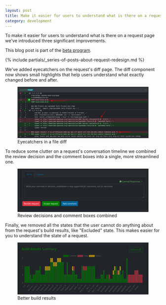 ```yaml
---
layout: post
title: Make it easier for users to understand what is there on a request
category: development
---
```

To make it easier for users to understand what is there on a request page we've introduced three significant improvements.

This blog post is part of the [beta program](/2018/10/04/the-beta-program/).

{% include partials/_series-of-posts-about-request-redesign.md %}

We've added eyecatchers on the request's diff page. The diff component now shows small highlights that help users understand what exactly changed before and after.

<figure>
  <img src="/images/posts/2024-10-23/eyecatchers.png" alt="Eyecatchers in a file diff" />
  <figcaption>Eyecatchers in a file diff</figcaption>
</figure>

To reduce some clutter on a request's conversation timeline we combined the review decision and the comment boxes into a single, more streamlined one.

<figure>
  <img src="/images/posts/2024-10-23/decision_and_comment_boxes_combined.png" alt="Review decisions and comment boxes combined" />
  <figcaption>Review decisions and comment boxes combined</figcaption>
</figure>

Finally, we removed all the states that the user cannot do anything about from the request's build results, like "Excluded" state. This makes easier for you to understand the state of a request.

<figure>
  <img src="/images/posts/2024-10-23/better_build_results.png" alt="Better build results" />
  <figcaption>Better build results</figcaption>
</figure>


